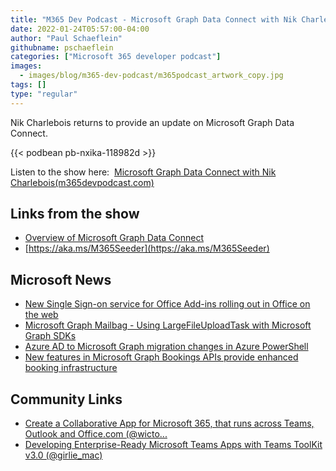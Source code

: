 ```yaml
---
title: "M365 Dev Podcast - Microsoft Graph Data Connect with Nik Charlebois"
date: 2022-01-24T05:57:00-04:00
author: "Paul Schaeflein"
githubname: pschaeflein
categories: ["Microsoft 365 developer podcast"]
images:
  - images/blog/m365-dev-podcast/m365podcast_artwork_copy.jpg
tags: []
type: "regular"
---
```


Nik Charlebois returns to provide an update on Microsoft Graph Data Connect.

{{< podbean pb-nxika-118982d >}}

Listen to the show here:  [Microsoft Graph Data Connect with Nik Charlebois(m365devpodcast.com)](https://www.m365devpodcast.com/e/microsoft-graph-data-connect-with-nik-charlebois/)

## Links from the show

*   [Overview of Microsoft Graph Data Connect](https://learn.microsoft.com/graph/data-connect-concept-overview?WT.mc_id=M365-MVP-4025164)
*   [https://aka.ms/M365Seeder](https://aka.ms/M365Seeder)

## Microsoft News

*   [New Single Sign-on service for Office Add-ins rolling out in Office on the web](https://devblogs.microsoft.com/microsoft365dev/new-single-sign-on-service-for-office-add-ins-rolling-out-in-office-on-the-web/?WT.mc_id=M365-MVP-4025164)
*   [Microsoft Graph Mailbag - Using LargeFileUploadTask with Microsoft Graph SDKs](https://devblogs.microsoft.com/microsoft365dev/microsoft-graph-mailbag-using-largefileuploadtask-with-sdks/?WT.mc_id=M365-MVP-4025164)
*   [Azure AD to Microsoft Graph migration changes in Azure PowerShell](https://learn.microsoft.com/powershell/azure/azps-msgraph-migration-changes?view=azps-7.0.0?WT.mc_id=M365-MVP-4025164)
*   [New features in Microsoft Graph Bookings APIs provide enhanced booking infrastructure](https://devblogs.microsoft.com/microsoft365dev/new-features-in-microsoft-graph-bookings-apis-provide-enhanced-booking-infrastructure/?WT.mc_id=M365-MVP-4025164)


## Community Links

*   [Create a Collaborative App for Microsoft 365, that runs across Teams, Outlook and Office.com (@wicto...](https://www.wictorwilen.se/blog/create-a-collaborative-m365-app/)
*   [Developing Enterprise-Ready Microsoft Teams Apps with Teams ToolKit v3.0 (@girlie\_mac)](https://dev.to/azure/developing-enterprise-ready-microsoft-teams-apps-with-teams-toolkit-v30-o87)
